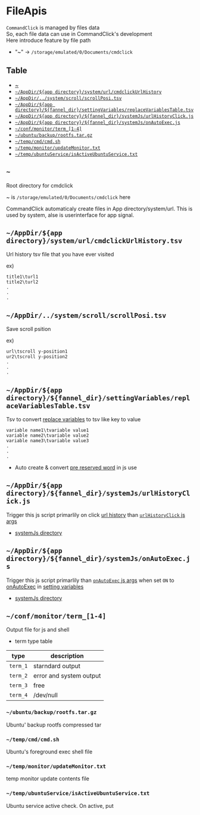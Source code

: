 # FileApis

`CommandClick` is managed by files data  
So, each file data can use in CommandClick's development  
Here introduce feature by file path 

- "~" -> `/storage/emulated/0/Documents/cmdclick`


Table
-----------------
* [~](#root_dir_path)
* [`~/AppDir/${app directory}/system/url/cmdclickUrlHistory`](#url_history)
* [`~/AppDir/../system/scroll/scrollPosi.tsv`](#scroll_position)
* [`~/AppDir/${app directory}/${fannel_dir}/settingVariables/replaceVariablesTable.tsv`](#replace_variables_table)
* [`~/AppDir/${app directory}/${fannel_dir}/systemJs/urlHistoryClick.js`](#url_history_click)
* [`~/AppDir/${app directory}/${fannel_dir}/systemJs/onAutoExec.js`](#on_auto_exec)
* [`~/conf/monitor/term_[1-4]`](#output_monitor)
* [`~/ubuntu/backup/rootfs.tar.gz`](#ubuntu_backup_rootfs)
* [`~/temp/cmd/cmd.sh`](#foreground_cmd_script)
* [`~/temp/monitor/updateMonitor.txt`](#update_monitor)
* [`~/temp/ubuntuService/isActiveUbuntuService.txt`](#is_active_ubuntu_service)
  

## `~` <a id="root_dir_path"></a>

Root directory for cmdclick

~ is `/storage/emulated/0/Documents/cmdclick` here


CommandClick automaticaly create files in App directory/system/url. This is used by system, alse is userinterface for app signal.

## `~/AppDir/${app directory}/system/url/cmdclickUrlHistory.tsv` <a id="url_history"></a>

Url history tsv file that you have ever visited

ex)  

```
title1\turl1
title2\turl2
.
.
.
```

## `~/AppDir/../system/scroll/scrollPosi.tsv` <a id="scroll_position"></a>

Save scroll psition

ex)

```
url\tscroll y-position1
ur2\tscroll y-position2
.
.
.
```

## `~/AppDir/${app directory}/${fannel_dir}/settingVariables/replaceVariablesTable.tsv` <a id="replace_variables_table"></a>

Tsv to convert [replace variables](https://github.com/puutaro/CommandClick/blob/master/md/developer/set_replace_variables.md) to tsv like key to value

```
variable name1\tvariable value1
variable name2\tvariable value2
variable name3\tvariable value3
.
.
.
```

- Auto create & convert [pre reserved word](https://github.com/puutaro/CommandClick/blob/master/md/developer/js_pre_reserved_word.md) in js use

## `~/AppDir/${app directory}/${fannel_dir}/systemJs/urlHistoryClick.js` <a id="url_history_click"></a>

Trigger this js script primarlily on click [url history](https://github.com/puutaro/CommandClick/blob/master/md/developer/system_js_args.md#urlhistoryclick) than [`urlHistoryClick` js args](https://github.com/puutaro/CommandClick/blob/master/md/developer/system_js_args.md#urlhistoryclick)  

- [systemJs directory](https://github.com/puutaro/CommandClick/blob/master/md/developer/directory_structure.md#system_js)

## `~/AppDir/${app directory}/${fannel_dir}/systemJs/onAutoExec.js` <a id="on_auto_exec"></a>

Trigger this js script primarlily than [`onAutoExec` js args](https://github.com/puutaro/CommandClick/blob/master/md/developer/system_js_args.md#onautoexec) when set `ON` to [onAutoExec](https://github.com/puutaro/CommandClick/blob/master/md/developer/setting_variables.md#onautoexec) in [setting variables](https://github.com/puutaro/CommandClick/blob/master/md/developer/setting_variables.md#setting-variable)   

- [systemJs directory](https://github.com/puutaro/CommandClick/blob/master/md/developer/directory_structure.md#system_js)


## `~/conf/monitor/term_[1-4]` <a id="output_monitor"></a>

Output file for js and shell    

- term type table

| type | description |
| --------- | --------- |
| `term_1` | starndard output |
| `term_2` | error and system output |
| `term_3` | free |
| `term_4` | /dev/null |

### `~/ubuntu/backup/rootfs.tar.gz` <a id="ubuntu_backup_rootfs"></a>

Ubuntu' backup rootfs compressed tar  

### `~/temp/cmd/cmd.sh` <a id="foreground_cmd_script"></a> 

Ubuntu's foreground exec shell file

### `~/temp/monitor/updateMonitor.txt` <a id="update_monitor"></a>  

temp monitor update contents file 

### `~/temp/ubuntuService/isActiveUbuntuService.txt` <a id="is_active_ubuntu_service"></a>  

Ubuntu service active check. On active, put  

